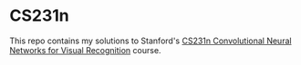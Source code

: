# CS231n

This repo contains my solutions to Stanford's [CS231n Convolutional Neural Networks for Visual Recognition](http://cs231n.stanford.edu/) course.
